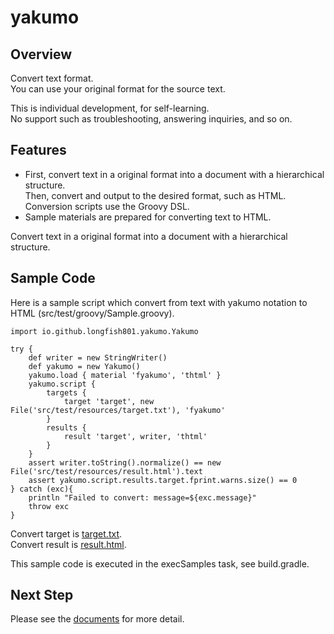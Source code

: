 # yakumo

## Overview

Convert text format.  
You can use your original format for the source text.

This is individual development, for self-learning.  
No support such as troubleshooting, answering inquiries, and so on.

## Features

* First, convert text in a original format into a document with a hierarchical structure.  
  Then, convert and output to the desired format, such as HTML.  
  Conversion scripts use the Groovy DSL.
* Sample materials are prepared for converting text to HTML.

Convert text in a original format into a document with a hierarchical structure.

## Sample Code

Here is a sample script which convert from text with yakumo notation to HTML (src/test/groovy/Sample.groovy).

```
import io.github.longfish801.yakumo.Yakumo

try {
	def writer = new StringWriter()
	def yakumo = new Yakumo()
	yakumo.load { material 'fyakumo', 'thtml' }
	yakumo.script {
		targets {
			target 'target', new File('src/test/resources/target.txt'), 'fyakumo'
		}
		results {
			result 'target', writer, 'thtml'
		}
	}
	assert writer.toString().normalize() == new File('src/test/resources/result.html').text
	assert yakumo.script.results.target.fprint.warns.size() == 0
} catch (exc){
	println "Failed to convert: message=${exc.message}"
	throw exc
}
```

Convert target is [target.txt](https://github.com/longfish801/yakumo/tree/master/src/test/resources/target.txt).  
Convert result is [result.html](https://github.com/longfish801/yakumo/tree/master/src/test/resources/result.html).

This sample code is executed in the execSamples task, see build.gradle.

## Next Step

Please see the [documents](https://longfish801.github.io/maven/yakumo/) for more detail.
